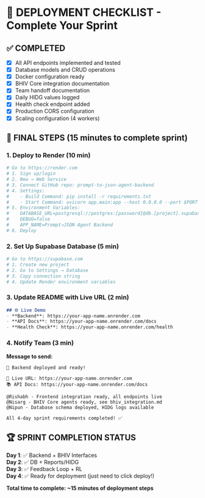 # 🚀 DEPLOYMENT CHECKLIST - Complete Your Sprint

## ✅ COMPLETED
- [x] All API endpoints implemented and tested
- [x] Database models and CRUD operations  
- [x] Docker configuration ready
- [x] BHIV Core integration documentation
- [x] Team handoff documentation
- [x] Daily HIDG values logged
- [x] Health check endpoint added
- [x] Production CORS configuration
- [x] Scaling configuration (4 workers)

## 🎯 FINAL STEPS (15 minutes to complete sprint)

### 1. Deploy to Render (10 min)
```bash
# Go to https://render.com
# 1. Sign up/login
# 2. New → Web Service  
# 3. Connect GitHub repo: prompt-to-json-agent-backend
# 4. Settings:
#    - Build Command: pip install -r requirements.txt
#    - Start Command: uvicorn app.main:app --host 0.0.0.0 --port $PORT --workers 4
# 5. Environment Variables:
#    DATABASE_URL=postgresql://postgres:[password]@db.[project].supabase.co:5432/postgres?sslmode=require
#    DEBUG=false
#    APP_NAME=Prompt→JSON Agent Backend
# 6. Deploy
```

### 2. Set Up Supabase Database (5 min)
```bash
# Go to https://supabase.com
# 1. Create new project
# 2. Go to Settings → Database
# 3. Copy connection string
# 4. Update Render environment variables
```

### 3. Update README with Live URL (2 min)
```markdown
## 🌐 Live Demo
- **Backend**: https://your-app-name.onrender.com
- **API Docs**: https://your-app-name.onrender.com/docs
- **Health Check**: https://your-app-name.onrender.com/health
```

### 4. Notify Team (3 min)
**Message to send:**
```
🎉 Backend deployed and ready!

📍 Live URL: https://your-app-name.onrender.com
📚 API Docs: https://your-app-name.onrender.com/docs

@Rishabh - Frontend integration ready, all endpoints live
@Nisarg - BHIV Core agents ready, see bhiv_integration.md  
@Nipun - Database schema deployed, HIDG logs available

All 4-day sprint requirements completed! ✅
```

## 🏆 SPRINT COMPLETION STATUS
**Day 1**: ✅ Backend + BHIV Interfaces  
**Day 2**: ✅ DB + Reports/HIDG  
**Day 3**: ✅ Feedback Loop + RL  
**Day 4**: ✅ Ready for deployment (just need to click deploy!)

**Total time to complete: ~15 minutes of deployment steps**